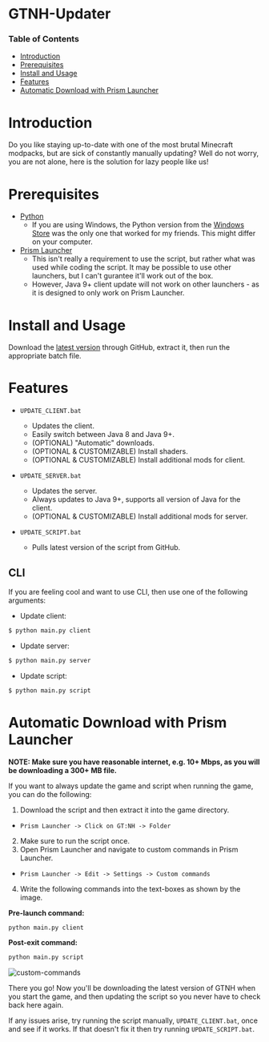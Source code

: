 # GTNH-Updater

### Table of Contents
- [Introduction](#introduction)
- [Prerequisites](#prerequisites)
- [Install and Usage](#install-and-usage)
- [Features](#features)
- [Automatic Download with Prism Launcher](#automatic-download-with-prism-launcher)

# Introduction

Do you like staying up-to-date with one of the most brutal Minecraft modpacks, but are sick of constantly manually updating? Well do not worry, you are not alone, here is the solution for lazy people like us!

# Prerequisites

- [Python](https://www.python.org/)
  - If you are using Windows, the Python version from the [Windows Store](https://apps.microsoft.com/store/detail/python-310/9PJPW5LDXLZ5) was the only one that worked for my friends. This might differ on your computer.
- [Prism Launcher](https://prismlauncher.org/)
  - This isn't really a requirement to use the script, but rather what was used while coding the script. It may be possible to use other launchers, but I can't gurantee it'll work out of the box. 
  - However, Java 9+ client update will not work on other launchers - as it is designed to only work on Prism Launcher.

# Install and Usage
Download the [latest version](https://github.com/FlySlime/GTNH-Updater/archive/refs/heads/main.zip) through GitHub, extract it, then run the appropriate batch file.

# Features
- ``UPDATE_CLIENT.bat``
  - Updates the client.
  - Easily switch between Java 8 and Java 9+.
  - (OPTIONAL) "Automatic" downloads.
  - (OPTIONAL & CUSTOMIZABLE) Install shaders.
  - (OPTIONAL & CUSTOMIZABLE) Install additional mods for client.

- ``UPDATE_SERVER.bat``
  - Updates the server.
  - Always updates to Java 9+, supports all version of Java for the client.
  - (OPTIONAL & CUSTOMIZABLE) Install additional mods for server.

- ``UPDATE_SCRIPT.bat``
  - Pulls latest version of the script from GitHub.

## CLI
If you are feeling cool and want to use CLI, then use one of the following arguments:

- Update client:
```sh
$ python main.py client
```

- Update server:
```sh
$ python main.py server
```

- Update script:
```sh
$ python main.py script
```

# Automatic Download with Prism Launcher
**NOTE: Make sure you have reasonable internet, e.g. 10+ Mbps, as you will be downloading a 300+ MB file.**

If you want to always update the game and script when running the game, you can do the following:

1. Download the script and then extract it into the game directory.
  - ``Prism Launcher -> Click on GT:NH -> Folder``
2. Make sure to run the script once.
3. Open Prism Launcher and navigate to custom commands in Prism Launcher.
  - ``Prism Launcher -> Edit -> Settings -> Custom commands`` 
4. Write the following commands into the text-boxes as shown by the image.

**Pre-launch command:**
```sh
python main.py client
```

**Post-exit command:**
```sh
python main.py script
```

![custom-commands](https://i.imgur.com/FbTJ6zq.png)

There you go! Now you'll be downloading the latest version of GTNH when you start the game, and then updating the script so you never have to check back here again.

If any issues arise, try running the script manually, `UPDATE_CLIENT.bat`, once and see if it works. If that doesn't fix it then try running `UPDATE_SCRIPT.bat`.
